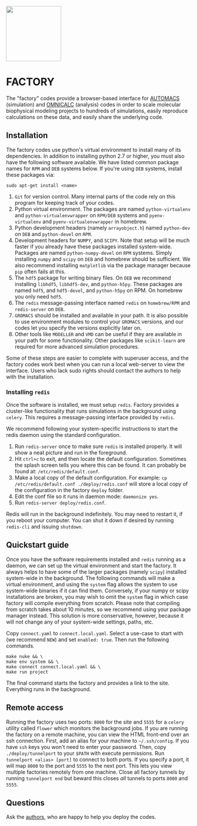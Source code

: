 <img src="https://github.com/bradleyrp/factory/raw/master/dev/simulator/static/simulator/factory.png" width="150"/>

FACTORY
=======

The "factory" codes provide a browser-based interface for [AUTOMACS](https://github.com/bradleyrp/automacs) (simulation) and [OMNICALC](https://github.com/bradleyrp/omnicalc) (analysis) codes in order to scale molecular biophysical modeling projects to hundreds of simulations, easily reproduce calculations on these data, and easily share the underlying code.

## Installation

The factory codes use python's virtual environment to install 
many of its dependencies. In addition to installing python 2.7 
or higher, you must also have the following software available. 
We have listed common package names for `RPM` and `DEB` systems 
below. If you're using `DEB` systems, install these packages via:

`sudo apt-get install <name>`

1. `Git` for version control. Many internal parts of the code
   rely on this program for keeping track of your codes.
2. Python virtual environment. The packages are named 
   `python-virtualenv` and `python-virtualenvwrapper` 
   on `RPM/DEB` systems and `pyenv-virtualenv` and 
   `pyenv-virtualenvwrapper` in homebrew.
3. Python development headers (namely `arrayobject.h`) 
   named `python-dev` on `DEB` and `python-devel` on `RPM`.
4. Development headers for `NUMPY`, and `SCIPY`. Note that 
   setup will be much faster if you already have these 
   packages installed system-wide. Packages are named 
   `python-numpy-devel` on `RPM` systems. Simply installing 
   `numpy` and `scipy` on `DEB` and homebrew should be 
   sufficient. We also recommend installing `matplotlib` via
   the package manager because `pip` often fails at this.
5. The `hdf5` package for writing binary files. On `DEB` we 
   recommend installing `libhdf5`, `libhdf5-dev`, and 
   `python-h5py`. These packages are named `hdf5`, and 
   `hdf5-devel`, and `python-h5py` on RPM. On homebrew 
   you only need `hdf5`.
6. The `redis` message-passing interface named `redis` on 
   `homebrew/RPM` and `redis-server` on `DEB`.
7. `GROMACS` should be installed and available in your path. 
   It is also possible to use environment modules to control 
   your `GROMACS` versions, and our codes let you specify the 
   versions explicitly later on.
8. Other tools like `MODELLER` and `VMD` can be useful if they are
   available in your path for some functionality. Other 
   packages like `scikit-learn` are required for more advanced 
   simulation procedures.

Some of these steps are easier to complete with superuser 
access, and the factory codes work best when you can run a 
local web-server to view the interface. Users who lack sudo 
rights should contact the authors to help with the installation.

### Installing `redis`

Once the software is installed, we must setup `redis`. Factory 
provides a cluster-like functionality that runs simulations in 
the background using `celery`. This requires a message-passing 
interface provided by `redis`. 

We recommend following your system-specific instructions to
start the redis daemon using the standard configuration. 

1. Run `redis-server` once to make sure `redis` is installed 
   properly. It will show a neat picture and run in the foreground.
2. Hit `ctrl+c` to exit, and then locate the default 
   configuration. Sometimes the splash screen tells you where this
   can be found. It can probably be found at:
   `/etc/redis/default.conf`.
3. Make a local copy of the default configuration. For example:
   `cp /etc/redis/default.conf ./deploy/redis.conf` will store
   a local copy of the configuration in the factory `deploy` folder.
4. Edit the conf file so it runs in daemon mode: `daemonize yes`.
5. Run `redis-server deploy/redis.conf`.

Redis will run in the background indefinitely. You may need to 
restart it, if you reboot your computer. You can shut it down
if desired by running `redis-cli` and issuing `shutdown`.

## Quickstart guide

Once you have the software requirements installed and `redis` 
running as a daemon, we can set up the virtual environment and 
start the factory. It always helps to have some of the larger 
packages (namely `scipy`) installed system-wide in the background. 
The following commands will make a virtual environment, and 
using the `system` flag allows the system to use system-wide 
binaries if it can find them. Conversely, if your numpy or scipy 
installations are broken, you may wish to omit the `system` flag 
in which case factory will compile everything from scratch. Please
note that compiling from scratch takes about 10 minutes, so we 
recommend using your package manager instead. This solution is more
conservative, however, because it will not change any of your
system-wide settings, paths, etc.

Copy `connect.yaml` to `connect.local.yaml`. Select a use-case to 
start with (we recommend `NEW`) and set `enabled: true`. Then 
run the following commands.

```
make nuke && \
make env system && \
make connect connect.local.yaml && \
make run project
```

The final command starts the factory and provides a link
to the site. Everything runs in the background.

## Remote access

Running the factory uses two ports: `8000` for the site and `5555` 
for a `celery` utility called `flower` which monitors the background jobs.
If you are running the factory on a remote machine, you can view the 
HTML front-end over an ssh connection. First, add an alias for your 
machine to `~/.ssh/config`. If you have `ssh` keys you won't need to 
enter your password. Then, copy `./deploy/tunnelport` to your `$PATH` 
with execute permissions. Run `tunnelport <alias> [port]` to connect 
to both ports. If you specify a port, it will map `8000` to the port and 
`5555` to the next port. This lets you view multiple factories 
remotely from one machine. Close all factory tunnels by running
`tunnelport end` but beward this closes *all* tunnels to ports
`8000` and `5555`.

## Questions

Ask the [authors](mailto:biophyscode@gmail.com), who are happy to 
help you deploy the codes. 

